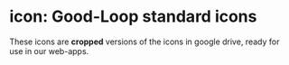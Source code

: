 # icon: Good-Loop standard icons

These icons are **cropped** versions of the icons in google drive, ready for use in our web-apps.
